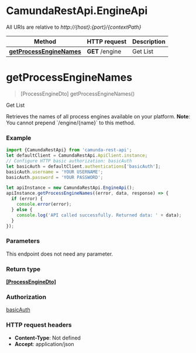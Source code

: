 # CamundaRestApi.EngineApi

All URIs are relative to *http://{host}:{port}/{contextPath}*

Method | HTTP request | Description
------------- | ------------- | -------------
[**getProcessEngineNames**](EngineApi.md#getProcessEngineNames) | **GET** /engine | Get List

<a name="getProcessEngineNames"></a>
# **getProcessEngineNames**
> [ProcessEngineDto] getProcessEngineNames()

Get List

Retrieves the names of all process engines available on your platform. **Note**: You cannot prepend &#x60;/engine/{name}&#x60; to this method.

### Example
```javascript
import {CamundaRestApi} from 'camunda-rest-api';
let defaultClient = CamundaRestApi.ApiClient.instance;
// Configure HTTP basic authorization: basicAuth
let basicAuth = defaultClient.authentications['basicAuth'];
basicAuth.username = 'YOUR USERNAME';
basicAuth.password = 'YOUR PASSWORD';

let apiInstance = new CamundaRestApi.EngineApi();
apiInstance.getProcessEngineNames((error, data, response) => {
  if (error) {
    console.error(error);
  } else {
    console.log('API called successfully. Returned data: ' + data);
  }
});
```

### Parameters
This endpoint does not need any parameter.

### Return type

[**[ProcessEngineDto]**](ProcessEngineDto.md)

### Authorization

[basicAuth](../README.md#basicAuth)

### HTTP request headers

 - **Content-Type**: Not defined
 - **Accept**: application/json

